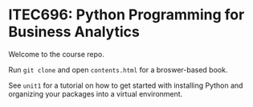 # ITEC696: Python Programming for Business Analytics

Welcome to the course repo. 

Run `git clone` and open `contents.html` for a broswer-based book.

See `unit1` for a tutorial on how to get started with installing Python and organizing your packages into a virtual environment.

